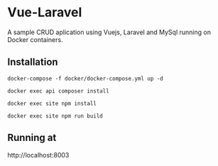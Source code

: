 # Vue-Laravel

A sample CRUD aplication using Vuejs, Laravel and MySql running on Docker containers.

## Installation

`docker-compose -f docker/docker-compose.yml up -d`

`docker exec api composer install`

`docker exec site npm install`

`docker exec site npm run build`

## Running at

http://localhost:8003
